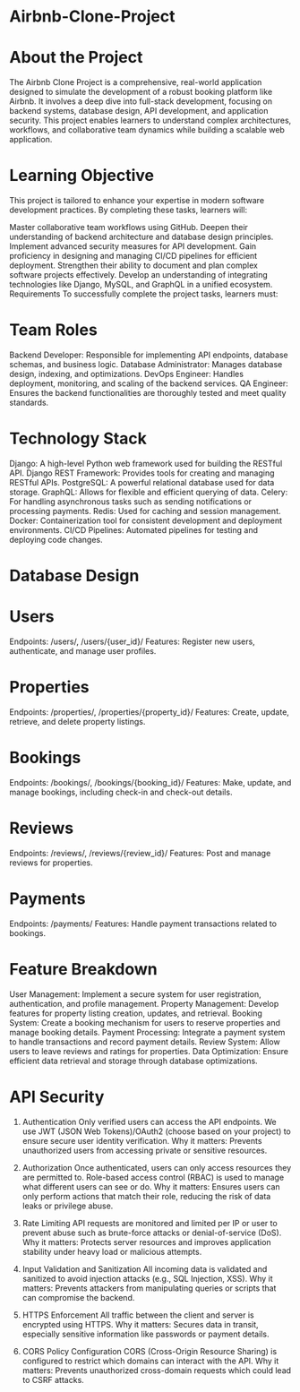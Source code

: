 # Airbnb-Clone-Project
# About the Project
The Airbnb Clone Project is a comprehensive, real-world application designed to simulate the development of a robust booking platform like Airbnb. It involves a deep dive into full-stack development, focusing on backend systems, database design, API development, and application security. This project enables learners to understand complex architectures, workflows, and collaborative team dynamics while building a scalable web application.

# Learning Objective
This project is tailored to enhance your expertise in modern software development practices. By completing these tasks, learners will:

Master collaborative team workflows using GitHub.
Deepen their understanding of backend architecture and database design principles.
Implement advanced security measures for API development.
Gain proficiency in designing and managing CI/CD pipelines for efficient deployment.
Strengthen their ability to document and plan complex software projects effectively.
Develop an understanding of integrating technologies like Django, MySQL, and GraphQL in a unified ecosystem.
Requirements
To successfully complete the project tasks, learners must:

# Team Roles
Backend Developer: Responsible for implementing API endpoints, database schemas, and business logic.
Database Administrator: Manages database design, indexing, and optimizations.
DevOps Engineer: Handles deployment, monitoring, and scaling of the backend services.
QA Engineer: Ensures the backend functionalities are thoroughly tested and meet quality standards.

# Technology Stack
Django: A high-level Python web framework used for building the RESTful API.
Django REST Framework: Provides tools for creating and managing RESTful APIs.
PostgreSQL: A powerful relational database used for data storage.
GraphQL: Allows for flexible and efficient querying of data.
Celery: For handling asynchronous tasks such as sending notifications or processing payments.
Redis: Used for caching and session management.
Docker: Containerization tool for consistent development and deployment environments.
CI/CD Pipelines: Automated pipelines for testing and deploying code changes.

# Database Design
# Users
Endpoints: /users/, /users/{user_id}/
Features: Register new users, authenticate, and manage user profiles.
# Properties
Endpoints: /properties/, /properties/{property_id}/
Features: Create, update, retrieve, and delete property listings.
# Bookings
Endpoints: /bookings/, /bookings/{booking_id}/
Features: Make, update, and manage bookings, including check-in and check-out details.
# Reviews
Endpoints: /reviews/, /reviews/{review_id}/
Features: Post and manage reviews for properties.
# Payments
Endpoints: /payments/
Features: Handle payment transactions related to bookings.

# Feature Breakdown
User Management: Implement a secure system for user registration, authentication, and profile management.
Property Management: Develop features for property listing creation, updates, and retrieval.
Booking System: Create a booking mechanism for users to reserve properties and manage booking details.
Payment Processing: Integrate a payment system to handle transactions and record payment details.
Review System: Allow users to leave reviews and ratings for properties.
Data Optimization: Ensure efficient data retrieval and storage through database optimizations.

# API Security
1. Authentication
Only verified users can access the API endpoints. We use JWT (JSON Web Tokens)/OAuth2 (choose based on your project) to ensure secure user identity verification.
Why it matters: Prevents unauthorized users from accessing private or sensitive resources.

2. Authorization
Once authenticated, users can only access resources they are permitted to. Role-based access control (RBAC) is used to manage what different users can see or do.
Why it matters: Ensures users can only perform actions that match their role, reducing the risk of data leaks or privilege abuse.

3. Rate Limiting
API requests are monitored and limited per IP or user to prevent abuse such as brute-force attacks or denial-of-service (DoS).
Why it matters: Protects server resources and improves application stability under heavy load or malicious attempts.

4. Input Validation and Sanitization
All incoming data is validated and sanitized to avoid injection attacks (e.g., SQL Injection, XSS).
Why it matters: Prevents attackers from manipulating queries or scripts that can compromise the backend.

5. HTTPS Enforcement
All traffic between the client and server is encrypted using HTTPS.
Why it matters: Secures data in transit, especially sensitive information like passwords or payment details.

6. CORS Policy Configuration
CORS (Cross-Origin Resource Sharing) is configured to restrict which domains can interact with the API.
Why it matters: Prevents unauthorized cross-domain requests which could lead to CSRF attacks.

